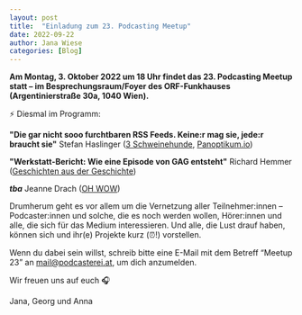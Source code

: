 ```yaml
---
layout: post
title:  "Einladung zum 23. Podcasting Meetup"
date: 2022-09-22
author: Jana Wiese
categories: [Blog]
---
```


**Am Montag, 3. Oktober 2022 um 18 Uhr findet das 23. Podcasting Meetup statt – im Besprechungsraum/Foyer des ORF-Funkhauses (Argentinierstraße 30a, 1040 Wien).**

⚡ Diesmal im Programm:

**"Die gar nicht sooo furchtbaren RSS Feeds. Keine:r mag sie, jede:r braucht sie"**
Stefan Haslinger ([3 Schweinehunde](https://3-schweinehun.de/), [Panoptikum.io](https://panoptikum.io/))

**"Werkstatt-Bericht: Wie eine Episode von GAG entsteht"**
Richard Hemmer ([Geschichten aus der Geschichte](https://www.geschichte.fm/))

***tba***
Jeanne Drach ([OH WOW](https://www.ohwow.eu/))

Drumherum geht es vor allem um die Vernetzung aller Teilnehmer:innen – Podcaster:innen und solche, die es noch werden wollen, Hörer:innen und alle, die sich für das Medium interessieren. Und alle, die Lust drauf haben, können sich und ihr(e) Projekte kurz (⏰!) vorstellen.

Wenn du dabei sein willst, schreib bitte eine E-Mail mit dem Betreff “Meetup 23” an mail@podcasterei.at, um dich anzumelden.

Wir freuen uns auf euch 🎧

Jana, Georg und Anna
